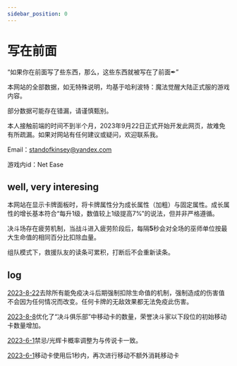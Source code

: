 ```yaml
---
sidebar_position: 0
---
```


# 写在前面

“如果你在前面写了些东西，那么，这些东西就被写在了前面✒”

本网站的全部数据，如无特殊说明，均基于哈利波特：魔法觉醒大陆正式服的游戏内容。

部分数据可能存在错漏，请谨慎甄别。

本人接触前端的时间不到半个月，2023年9月22日正式开始开发此网页，故难免有所疏漏。如果对网站有任何建议或疑问，欢迎联系我。

Email：standofkinsey@yandex.com

游戏内id：Net Ease


## well, very interesing

本网站在显示卡牌面板时，将卡牌属性分为成长属性（加粗）与固定属性。成长属性的增长基本符合“每升1级，数值较上1级提高7%”的说法，但并非严格遵循。

决斗场存在疲劳机制，当战斗进入疲劳阶段后，每隔**5**秒会对全场的巫师单位按最大生命值的相同百分比扣除血量。

组队模式下，救援队友的读条可累积，打断后不会重新读条。

## log

[2023-8-22](/blog/230822-update-annc#adjustment)去除所有能免疫决斗后期强制扣除生命值的机制，强制造成的伤害值不会因为任何情况而改变。任何卡牌的无敌效果都无法免疫此伤害。

[2023-8-8](/blog/230808-update-annc#adjustment)优化了“决斗俱乐部”中移动卡的数量，荣誉决斗家以下段位的初始移动卡数量增加。

[2023-6-1](/blog/230601-update-annc#probability)禁忌/光辉卡概率调整为与传说卡一致。

[2023-6-1](/blog/230601-update-annc#adjustment)移动卡使用后1秒内，再次进行移动不额外消耗移动卡

